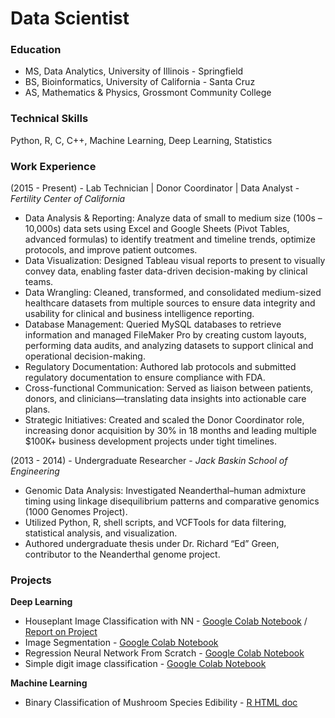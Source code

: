 # Data Scientist

### Education
* MS, Data Analytics, University of Illinois - Springfield
* BS, Bioinformatics, University of California - Santa Cruz
* AS, Mathematics & Physics, Grossmont Community College

### Technical Skills
Python, R, C, C++, Machine Learning, Deep Learning, Statistics

### Work Experience
(2015 - Present) - Lab Technician | Donor Coordinator | Data Analyst - _Fertility Center of California_
- Data Analysis & Reporting: Analyze data of small to medium size (100s – 10,000s) data sets using Excel and Google Sheets (Pivot Tables, advanced formulas) to identify treatment and timeline trends, optimize protocols, and improve patient outcomes.
- Data Visualization: Designed Tableau visual reports to present to visually convey data, enabling faster data-driven decision-making by clinical teams.
- Data Wrangling: Cleaned, transformed, and consolidated medium-sized healthcare datasets from multiple sources to ensure data integrity and usability for clinical and business intelligence reporting.
- Database Management: Queried MySQL databases to retrieve information and managed FileMaker Pro by creating custom layouts, performing data audits, and analyzing datasets to support clinical and operational decision-making.
- Regulatory Documentation: Authored lab protocols and submitted regulatory documentation to ensure compliance with FDA.
- Cross-functional Communication: Served as liaison between patients, donors, and clinicians—translating data insights into actionable care plans.
- Strategic Initiatives: Created and scaled the Donor Coordinator role, increasing donor acquisition by 30% in 18 months and leading multiple $100K+ business development projects under tight timelines.

(2013 - 2014) - Undergraduate Researcher - _Jack Baskin School of Engineering_
- Genomic Data Analysis: Investigated Neanderthal–human admixture timing using linkage disequilibrium patterns and comparative genomics (1000 Genomes Project).
- Utilized Python, R, shell scripts, and VCFTools for data filtering, statistical analysis, and visualization.
- Authored undergraduate thesis under Dr. Richard “Ed” Green, contributor to the Neanderthal genome project.


### Projects
**Deep Learning**
* Houseplant Image Classification with NN - [Google Colab Notebook](https://colab.research.google.com/drive/19r9e-d2zvKwXH2NIGKXF8Xg1ElAvxo9K?usp=sharing) / [Report on Project](https://docs.google.com/document/d/1-o4ZdEfbNxdI0uw-eawbuCaA0Xv-_qJNTuU7LlF7fi4/edit?usp=sharing)
* Image Segmentation - [Google Colab Notebook](https://colab.research.google.com/drive/1ZkGXj-qUZs2uKneeTINeQVXL45V_At40?usp=sharing)
* Regression Neural Network From Scratch - [Google Colab Notebook](https://colab.research.google.com/drive/1AmXDf3ie0Dwt29w_KxzWwac3T8FEDh7M?usp=drive_link)
* Simple digit image classification - [Google Colab Notebook](https://colab.research.google.com/drive/1aTZPtaPQLrtxVWuHzWmL_tCYBOQrOVuS?usp=sharing)

**Machine Learning**
* Binary Classification of Mushroom Species Edibility - [R HTML doc](https://jbastuba.github.io/r-markdown-pages/jbastuba-binary-classification-mushroom.html)

